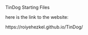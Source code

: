 TinDog Starting Files

here is the link to the website:
<link href="https://roiyehezkel.github.io/TinDog/">https://roiyehezkel.github.io/TinDog/</a>
